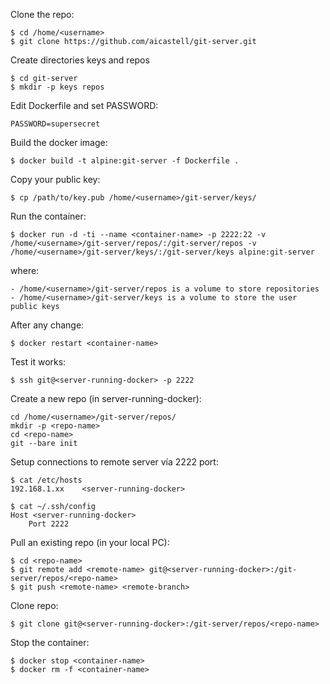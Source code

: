 

Clone the repo:

    $ cd /home/<username>
    $ git clone https://github.com/aicastell/git-server.git


Create directories keys and repos

    $ cd git-server
    $ mkdir -p keys repos
    

Edit Dockerfile and set PASSWORD:

    PASSWORD=supersecret


Build the docker image:

    $ docker build -t alpine:git-server -f Dockerfile .


Copy your public key:

    $ cp /path/to/key.pub /home/<username>/git-server/keys/


Run the container:

    $ docker run -d -ti --name <container-name> -p 2222:22 -v /home/<username>/git-server/repos/:/git-server/repos -v /home/<username>/git-server/keys/:/git-server/keys alpine:git-server

where:

    - /home/<username>/git-server/repos is a volume to store repositories
    - /home/<username>/git-server/keys is a volume to store the user public keys


After any change:

    $ docker restart <container-name>


Test it works:

    $ ssh git@<server-running-docker> -p 2222


Create a new repo (in server-running-docker):

    cd /home/<username>/git-server/repos/
    mkdir -p <repo-name>
    cd <repo-name>
    git --bare init



Setup connections to remote server vía 2222 port:

    $ cat /etc/hosts
    192.168.1.xx 	<server-running-docker>

    $ cat ~/.ssh/config
    Host <server-running-docker>
        Port 2222

    

Pull an existing repo (in your local PC):

    $ cd <repo-name>
    $ git remote add <remote-name> git@<server-running-docker>:/git-server/repos/<repo-name>
    $ git push <remote-name> <remote-branch>


Clone repo:

    $ git clone git@<server-running-docker>:/git-server/repos/<repo-name>



Stop the container:

    $ docker stop <container-name>
    $ docker rm -f <container-name>


